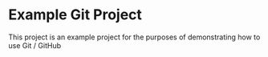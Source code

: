 # Example Git Project

This project is an example project for the purposes of demonstrating how to use Git / GitHub